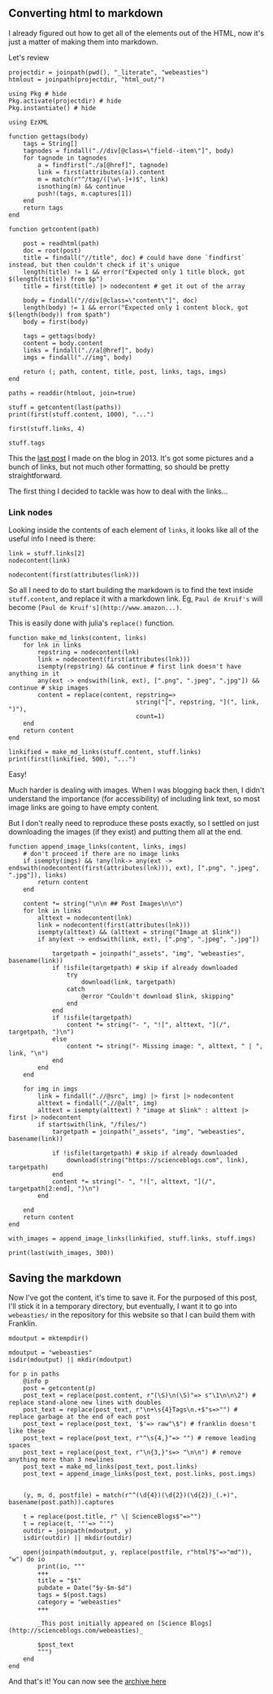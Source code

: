 <!--This file was generated, do not modify it.-->
## Converting html to markdown

I already figured out how to get all of the elements out of the HTML,
now it's just a matter of making them into markdown.

Let's review

````julia:ex1
projectdir = joinpath(pwd(), "_literate", "webeasties")
htmlout = joinpath(projectdir, "html_out/")

using Pkg # hide
Pkg.activate(projectdir) # hide
Pkg.instantiate() # hide
````

````julia:ex2
using EzXML

function gettags(body)
    tags = String[]
    tagnodes = findall(".//div[@class=\"field--item\"]", body)
    for tagnode in tagnodes
        a = findfirst("./a[@href]", tagnode)
        link = first(attributes(a)).content
        m = match(r"^/tag/([\w\-]+)$", link)
        isnothing(m) && continue
        push!(tags, m.captures[1])
    end
    return tags
end

function getcontent(path)

    post = readhtml(path)
    doc = root(post)
    title = findall("//title", doc) # could have done `findfirst` instead, but then couldn't check if it's unique
    length(title) != 1 && error("Expected only 1 title block, got $(length(title)) from $p")
    title = first(title) |> nodecontent # get it out of the array

    body = findall("//div[@class=\"content\"]", doc)
    length(body) != 1 && error("Expected only 1 content block, got $(length(body)) from $path")
    body = first(body)

    tags = gettags(body)
    content = body.content
    links = findall(".//a[@href]", body)
    imgs = findall(".//img", body)

    return (; path, content, title, post, links, tags, imgs)
end
````

````julia:ex3
paths = readdir(htmlout, join=true)

stuff = getcontent(last(paths))
print(first(stuff.content, 1000), "...")
````

````julia:ex4
first(stuff.links, 4)
````

````julia:ex5
stuff.tags
````

This the [last post](https://scienceblogs.com/webeasties/2013/09/03/we-beasties-sproulates)
I made on the blog in 2013.
It's got some pictures and a bunch of links, but not much other formatting,
so should be pretty straightforward.

The first thing I decided to tackle was how to deal with the links...
### Link nodes

Looking inside the contents of each element of `links`,
it looks like all of the useful info I need is there:

````julia:ex6
link = stuff.links[2]
nodecontent(link)
````

````julia:ex7
nodecontent(first(attributes(link)))
````

So all I need to do to start building the markdown is to find the text
inside `stuff.content`, and replace it with a markdown link.
Eg, `Paul de Kruif's` will become `[Paul de Kruif's](http://www.amazon...)`.

This is easily done with julia's `replace()` function.

````julia:ex8
function make_md_links(content, links)
    for lnk in links
        repstring = nodecontent(lnk)
        link = nodecontent(first(attributes(lnk)))
        isempty(repstring) && continue # first link doesn't have anything in it
        any(ext -> endswith(link, ext), [".png", ".jpeg", ".jpg"]) && continue # skip images
        content = replace(content, repstring=>
                                   string("[", repstring, "](", link, ")"),
                                   count=1)
    end
    return content
end

linkified = make_md_links(stuff.content, stuff.links)
print(first(linkified, 500), "...")
````

Easy!

Much harder is dealing with images.
When I was blogging back then, I didn't understand the importance
(for accessibility) of including link text,
so most image links are going to have empty content.

But I don't really need to reproduce these posts exactly,
so I settled on just downloading the images (if they exist)
and putting them all at the end.

````julia:ex9
function append_image_links(content, links, imgs)
    # don't proceed if there are no image links
    if isempty(imgs) && !any(lnk-> any(ext -> endswith(nodecontent(first(attributes(lnk))), ext), [".png", ".jpeg", ".jpg"]), links)
        return content
    end

    content *= string("\n\n ## Post Images\n\n")
    for lnk in links
        alttext = nodecontent(lnk)
        link = nodecontent(first(attributes(lnk)))
        isempty(alttext) && (alttext = string("Image at $link"))
        if any(ext -> endswith(link, ext), [".png", ".jpeg", ".jpg"])

            targetpath = joinpath("_assets", "img", "webeasties", basename(link))
            if !isfile(targetpath) # skip if already downloaded
                try
                    download(link, targetpath)
                catch
                    @error "Couldn't download $link, skipping"
                end
            end
            if !isfile(targetpath)
                content *= string("- ", "![", alttext, "](/", targetpath, ")\n")
            else
                content *= string("- Missing image: ", alttext, " | ", link, "\n")
            end
        end
    end

    for img in imgs
        link = findall(".//@src", img) |> first |> nodecontent
        alttext = findall(".//@alt", img)
        alttext = isempty(alttext) ? "image at $link" : alttext |> first |> nodecontent
        if startswith(link, "/files/")
            targetpath = joinpath("_assets", "img", "webeasties", basename(link))

            if !isfile(targetpath) # skip if already downloaded
                download(string("https://scienceblogs.com", link), targetpath)
            end
            content *= string("- ", "![", alttext, "](/", targetpath[2:end], ")\n")
        end

    end
    return content
end
````

````julia:ex10
with_images = append_image_links(linkified, stuff.links, stuff.imgs)

print(last(with_images, 300))
````

## Saving the markdown

Now I've got the content, it's time to save it.
For the purposed of this post,
I'll stick it in a temporary directory,
but eventually, I want it to go into `webeasties/`
in the repository for this website
so that I can build them with Franklin.

````julia:ex11
mdoutput = mktempdir()

mdoutput = "webeasties"
isdir(mdoutput) || mkdir(mdoutput)

for p in paths
    @info p
    post = getcontent(p)
    post_text = replace(post.content, r"(\S)\n(\S)"=> s"\1\n\n\2") # replace stand-alone new lines with doubles
    post_text = replace(post_text, r"\n+\s{4}Tags\n.+$"s=>"") # replace garbage at the end of each post
    post_text = replace(post_text, '$'=> raw"\$") # franklin doesn't like these
    post_text = replace(post_text, r"^\s{4,}"=> "") # remove leading spaces
    post_text = replace(post_text, r"\n{3,}"s=> "\n\n") # remove anything more than 3 newlines
    post_text = make_md_links(post_text, post.links)
    post_text = append_image_links(post_text, post.links, post.imgs)


    (y, m, d, postfile) = match(r"^(\d{4})(\d{2})(\d{2})_(.+)", basename(post.path)).captures

    t = replace(post.title, r" \| ScienceBlogs$"=>"")
    t = replace(t, '"'=> "'")
    outdir = joinpath(mdoutput, y)
    isdir(outdir) || mkdir(outdir)

    open(joinpath(mdoutput, y, replace(postfile, r"html?$"=>"md")), "w") do io
        print(io, """
        +++
        title = "$t"
        pubdate = Date("$y-$m-$d")
        tags = $(post.tags)
        category = "webeasties"
        +++

        _This post initially appeared on [Science Blogs](http://scienceblogs.com/webeasties)_

        $post_text
        """)
    end
end
````

And that's it!
You can now see the [archive here](/webeasties)

